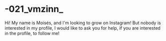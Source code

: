 # -021_vmzinn_
Hi! My name is Moisés, and I'm looking to grow on Instagram! But nobody is interested in my profile, I would like to ask you for help, if you are interested in the profile, to follow me!
